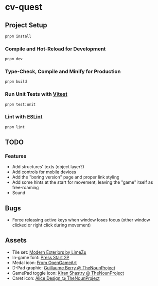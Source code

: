 # cv-quest

## Project Setup

```sh
pnpm install
```

### Compile and Hot-Reload for Development

```sh
pnpm dev
```

### Type-Check, Compile and Minify for Production

```sh
pnpm build
```

### Run Unit Tests with [Vitest](https://vitest.dev/)

```sh
pnpm test:unit
```

### Lint with [ESLint](https://eslint.org/)

```sh
pnpm lint
```

## TODO

### Features

- Add structures' texts (object layer?)
- Add controls for mobile devices
- Add the "boring version" page and proper link styling
- Add some hints at the start for movement, leaving the "game" itself as free-roaming
- Sound

## Bugs

- Force releasing active keys when window loses focus (other window clicked or right click during movement)

## Assets

- Tile set: [Modern Exteriors by LimeZu](https://limezu.itch.io/modernexteriors)
- In-game font: [Press Start 2P](https://fonts.google.com/specimen/Press+Start+2P)
- Medal icon: [From OpenGameArt](https://opengameart.org/node/121141)
- D-Pad graphic: [Guillaume Berry @ TheNounProject](https://thenounproject.com/icon/control-pad-40359/)
- GamePad toggle icon: [Kiran Shastry @ TheNounProject](https://thenounproject.com/icon/gamepad-1393017/)
- Caret icon: [Alice Design @ TheNounProject](https://thenounproject.com/icon/arrow-1921080/)